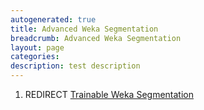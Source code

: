 ```yaml
---
autogenerated: true
title: Advanced Weka Segmentation
breadcrumb: Advanced Weka Segmentation
layout: page
categories: 
description: test description
---
```


1.  REDIRECT [Trainable Weka Segmentation](Trainable_Weka_Segmentation)

